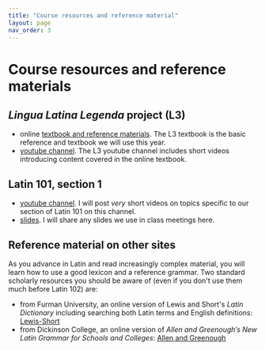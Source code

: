 ```yaml
---
title: "Course resources and reference material"
layout: page
nav_order: 3
---
```



# Course resources and reference materials


## *Lingua Latina Legenda* project (L3)

- online [textbook and reference materials](https://lingualatina.github.io/textbook/).  The L3 textbook is the basic reference and textbook we will use this year.
- [youtube channel](https://www.youtube.com/channel/UCyA2aidE3BiD3idsxrJr5Hg).  The L3 youtube channel includes short videos introducing content covered in the online textbook.


## Latin 101, section 1

- [youtube channel](https://www.youtube.com/playlist?list=PLUcfS6VHaxZDWuU6b7cz9fWV2S6UmH7Yy).  I will post *very* short videos on topics specific to our section of Latin 101 on this channel.
- [slides](/slides/).  I will share any slides we use in class meetings here.


## Reference material on other sites

As you advance in Latin and read increasingly complex material, you will learn how to use a good  lexicon and a reference grammar. Two standard scholarly resources you should be aware of (even if you don't use them much before Latin 102) are:

- from Furman University, an online version of Lewis and Short's *Latin Dictionary* including searching both Latin terms and English definitions: [Lewis-Short](http://folio2.furman.edu/lewis-short/index.html)
- from Dickinson College, an online version of *Allen and Greenough’s New Latin Grammar for Schools and Colleges*:  [Allen and Greenough](http://dcc.dickinson.edu/grammar/latin/credits-and-reuse)

